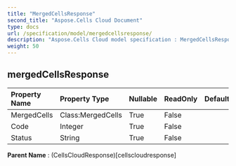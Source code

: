 ```yaml
---
title: "MergedCellsResponse"
second_title: "Aspose.Cells Cloud Document"
type: docs
url: /specification/model/mergedcellsresponse/
description: "Aspose.Cells Cloud model specification : MergedCellsResponse. Effortlessly handle Excel and other spreadsheet documents with features like opening, generating, editing, splitting, merging, comparing, and converting."
weight: 50
---
```


## **mergedCellsResponse**

 

| Property Name | Property Type | Nullable |  ReadOnly | DefaultValue | Description | 
| :- | :- | :- |:- |  :- | :- |
| MergedCells | Class:MergedCells | True |  False |  |  |  
| Code | Integer | True |  False |  |  |  
| Status | String | True |  False |  |  |  

**Parent Name** : (CellsCloudResponse)[cellscloudresponse]

